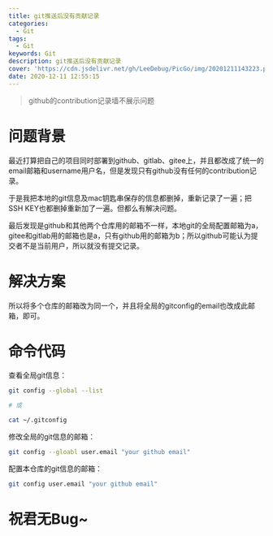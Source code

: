 ```yaml
---
title: git推送后没有贡献记录
categories:
  - Git
tags:
  - Git
keywords: Git
description: git推送后没有贡献记录
cover: 'https://cdn.jsdelivr.net/gh/LeeDebug/PicGo/img/20201211143223.png'
date: 2020-12-11 12:55:15
---
```


> github的contribution记录墙不展示问题

# 问题背景

最近打算把自己的项目同时部署到github、gitlab、gitee上，并且都改成了统一的email邮箱和username用户名，但是发现只有github没有任何的contribution记录。

于是我把本地的git信息及mac钥匙串保存的信息都删掉，重新记录了一遍；把SSH KEY也都删掉重新加了一遍。但都么有解决问题。

最后发现是github和其他两个仓库用的邮箱不一样，本地git的全局配置邮箱为a，gitee和gitlab用的邮箱也是a，只有github用的邮箱为b；所以github可能认为提交者不是当前用户，所以就没有提交记录。

# 解决方案

所以将多个仓库的邮箱改为同一个，并且将全局的gitconfig的email也改成此邮箱，即可。

# 命令代码

查看全局git信息：

```bash
git config --global --list

# 或

cat ~/.gitconfig
```

修改全局的git信息的邮箱：

```bash
git config --gloabl user.email "your github email"
```

配置本仓库的git信息的邮箱：

```bash
git config user.email "your github email"
```


# 祝君无Bug~